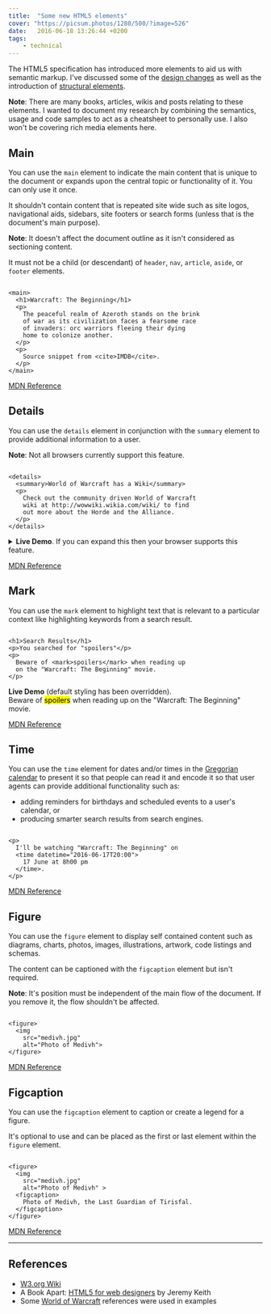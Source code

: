 ```yaml
---
title:  "Some new HTML5 elements"
cover: "https://picsum.photos/1280/500/?image=526"
date:   2016-06-18 13:26:44 +0200
tags: 
    - technical
---
```


The HTML5 specification has introduced more elements to aid us with
semantic markup. I've discussed some of the
[design changes](/blog/design-changes-in-html5/)
as well as the introduction of
[structural elements](/blog/html5-structural-semantics/).

**Note**: There are many books, articles, wikis and posts relating to these elements.
I wanted to document my research by combining the semantics, usage and code
samples to act as a cheatsheet to personally use. I also won't be covering rich
media elements here.

## Main
You can use the `main` element to indicate the main content that is unique to
the document or expands upon the central topic or functionality of it.
You can only use it once.

It shouldn't contain content that is repeated site wide such as site logos,
navigational aids, sidebars, site footers or search forms (unless that is
the document's main purpose).

**Note**: It doesn't affect the document outline as it isn't considered as
sectioning content.

It must not be a child (or descendant) of `header`, `nav`, `article`, `aside`,
or `footer` elements.

<pre class="line-numbers"><code class="language-markup">
&lt;main&gt;
  &lt;h1&gt;Warcraft: The Beginning&lt;/h1&gt;
  &lt;p&gt;
    The peaceful realm of Azeroth stands on the brink
    of war as its civilization faces a fearsome race
    of invaders: orc warriors fleeing their dying
    home to colonize another.
  &lt;/p&gt;
  &lt;p&gt;
    Source snippet from &lt;cite&gt;IMDB&lt;/cite&gt;.
  &lt;/p&gt;
&lt;/main&gt;
</code></pre>

[MDN Reference](https://developer.mozilla.org/en/docs/Web/HTML/Element/main)

## Details
You can use the `details` element in conjunction with the `summary` element to
provide additional information to a user.

**Note**: Not all browsers currently support this feature.

<pre class="line-numbers"><code class="language-markup">
&lt;details&gt;
  &lt;summary&gt;World of Warcraft has a Wiki&lt;/summary&gt;
  &lt;p&gt;
    Check out the community driven World of Warcraft
    wiki at http://wowwiki.wikia.com/wiki/ to find
    out more about the Horde and the Alliance.
  &lt;/p&gt;
&lt;/details&gt;
</code></pre>

<details>
  <summary><b>Live Demo</b>. If you can expand this then your browser supports this feature.</summary>
  <p>
    <b>World of Warcraft has a Wiki</b><br>
    Check out the community driven World of Warcraft wiki at
    <a href="http://wowwiki.wikia.com/wiki/">Wiki</a> to find out more
    about the Horde and the Alliance.
  </p>
</details>

[MDN Reference](https://developer.mozilla.org/en/docs/Web/HTML/Element/details)

## Mark
You can use the `mark` element to highlight text that is relevant to a
particular context like highlighting keywords from a search result.

<pre class="line-numbers"><code class="language-markup">
&lt;h1&gt;Search Results&lt;/h1&gt;
&lt;p&gt;You searched for "spoilers"&lt;/p&gt;
&lt;p&gt;
  Beware of &lt;mark&gt;spoilers&lt;/mark&gt; when reading up
  on the "Warcraft: The Beginning" movie.
&lt;/p&gt;
</code></pre>

<p>
  <b>Live Demo</b> (default styling has been overridden).<br>
  Beware of <mark>spoilers</mark> when reading up on the
  "Warcraft: The Beginning" movie.
</p>

[MDN Reference](https://developer.mozilla.org/en/docs/Web/HTML/Element/mark)

## Time
You can use the `time` element for dates and/or times in the
[Gregorian calendar](https://en.wikipedia.org/wiki/Gregorian_calendar) to
present it so that people can read it and encode it so that user agents
can provide additional functionality such as:

* adding reminders for birthdays and scheduled events to a user's calendar, or
* producing smarter search results from search engines.

<pre class="line-numbers"><code class="language-markup">
&lt;p&gt;
  I'll be watching "Warcraft: The Beginning" on
  &lt;time datetime="2016-06-17T20:00"&gt;
    17 June at 8h00 pm
  &lt;/time&gt;.
&lt;/p&gt;  
</code></pre>

[MDN Reference](https://developer.mozilla.org/en/docs/Web/HTML/Element/time)

## Figure
You can use the `figure` element to display self contained content such as
diagrams, charts, photos, images, illustrations, artwork, code listings and
schemas.

The content can be captioned with the `figcaption` element but isn't required.

**Note**: It's position must be independent of the main flow of the document.
If you remove it, the flow shouldn't be affected.

<pre class="line-numbers"><code class="language-markup">
&lt;figure&gt;
  &lt;img
    src="medivh.jpg"
    alt="Photo of Medivh"&gt;
&lt;/figure&gt;
</code></pre>

[MDN Reference](https://developer.mozilla.org/en/docs/Web/HTML/Element/figure)

## Figcaption
You can use the `figcaption` element to caption or create a legend for a figure.

It's optional to use and can be placed as the first or last element
within the `figure` element.

<pre class="line-numbers"><code class="language-markup">
&lt;figure&gt;
  &lt;img
    src="medivh.jpg"
    alt="Photo of Medivh" &gt;
  &lt;figcaption&gt;
    Photo of Medivh, the Last Guardian of Tirisfal.
  &lt;/figcaption&gt;
&lt;/figure&gt;
</code></pre>

[MDN Reference](https://developer.mozilla.org/en/docs/Web/HTML/Element/figcaption)

---

## References

* [W3.org Wiki](https://www.w3.org/wiki/HTML_structural_elements)
* A Book Apart: [HTML5 for web designers](https://abookapart.com/products/html5-for-web-designers)
  by Jeremy Keith
* Some [World of Warcraft](http://wowwiki.wikia.com/) references were used in
  examples
